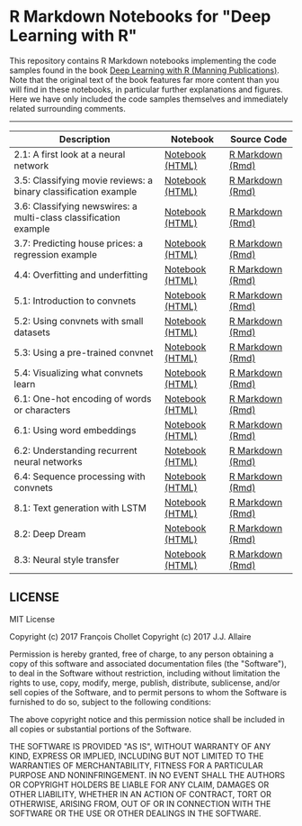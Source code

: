 # R Markdown Notebooks for "Deep Learning with R"

This repository contains R Markdown notebooks implementing the code samples found in the book [Deep Learning with R (Manning Publications)](https://www.manning.com/books/deep-learning-with-r). Note that the original text of the book features far more content than you will find in these notebooks, in particular further explanations and figures. Here we have only included the code samples themselves and immediately related surrounding comments.

***


| Description | Notebook | Source Code
| ------------- | ------------- | ------------- |
| 2.1: A first look at a neural network | [Notebook (HTML)](https://jjallaire.github.io/deep-learning-with-r-notebooks/notebooks/2.1-a-first-look-at-a-neural-network.nb.html) | [R Markdown (Rmd)](notebooks/2.1-a-first-look-at-a-neural-network.Rmd)  |
| 3.5: Classifying movie reviews: a binary classification example | [Notebook (HTML)](https://jjallaire.github.io/deep-learning-with-r-notebooks/notebooks/3.5-classifying-movie-reviews.nb.html) | [R Markdown (Rmd)](notebooks/3.5-classifying-movie-reviews.Rmd)  |
| 3.6: Classifying newswires: a multi-class classification example | [Notebook (HTML)](https://jjallaire.github.io/deep-learning-with-r-notebooks/notebooks/3.6-classifying-newswires.nb.html) | [R Markdown (Rmd)](notebooks/3.6-classifying-newswires.Rmd)  |
| 3.7: Predicting house prices: a regression example | [Notebook (HTML)](https://jjallaire.github.io/deep-learning-with-r-notebooks/notebooks/3.7-predicting-house-prices.nb.html) | [R Markdown (Rmd)](notebooks/3.7-predicting-house-prices.Rmd)  |
| 4.4: Overfitting and underfitting | [Notebook (HTML)](https://jjallaire.github.io/deep-learning-with-r-notebooks/notebooks/4.4-overfitting-and-underfitting.nb.html) | [R Markdown (Rmd)](notebooks/4.4-overfitting-and-underfitting.Rmd)  |
| 5.1: Introduction to convnets | [Notebook (HTML)](https://jjallaire.github.io/deep-learning-with-r-notebooks/notebooks/5.1-introduction-to-convnets.nb.html) | [R Markdown (Rmd)](notebooks/5.1-introduction-to-convnets.Rmd)  |
| 5.2: Using convnets with small datasets | [Notebook (HTML)](https://jjallaire.github.io/deep-learning-with-r-notebooks/notebooks/5.2-using-convnets-with-small-datasets.nb.html) | [R Markdown (Rmd)](notebooks/5.2-using-convnets-with-small-datasets.Rmd)  |
| 5.3: Using a pre-trained convnet | [Notebook (HTML)](https://jjallaire.github.io/deep-learning-with-r-notebooks/notebooks/5.3-using-a-pretrained-convnet.nb.html) | [R Markdown (Rmd)](notebooks/5.3-using-a-pretrained-convnet.Rmd)  |
| 5.4: Visualizing what convnets learn | [Notebook (HTML)](https://jjallaire.github.io/deep-learning-with-r-notebooks/notebooks/5.4-visualizing-what-convnets-learn.nb.html) | [R Markdown (Rmd)](notebooks/5.4-visualizing-what-convnets-learn.Rmd)  |
| 6.1: One-hot encoding of words or characters | [Notebook (HTML)](https://jjallaire.github.io/deep-learning-with-r-notebooks/notebooks/6.1-one-hot-encoding-of-words-or-characters.nb.html) | [R Markdown (Rmd)](notebooks/6.1-one-hot-encoding-of-words-or-characters.Rmd)  |
| 6.1: Using word embeddings | [Notebook (HTML)](https://jjallaire.github.io/deep-learning-with-r-notebooks/notebooks/6.1-using-word-embeddings.nb.html) | [R Markdown (Rmd)](notebooks/6.1-using-word-embeddings.Rmd)  |
| 6.2: Understanding recurrent neural networks | [Notebook (HTML)](https://jjallaire.github.io/deep-learning-with-r-notebooks/notebooks/6.2-understanding-recurrent-neural-networks.nb.html) | [R Markdown (Rmd)](notebooks/6.2-understanding-recurrent-neural-networks.Rmd)  |
| 6.4: Sequence processing with convnets | [Notebook (HTML)](https://jjallaire.github.io/deep-learning-with-r-notebooks/notebooks/6.4-sequence-processing-with-convnets.nb.html) | [R Markdown (Rmd)](notebooks/6.4-sequence-processing-with-convnets.Rmd)  |
| 8.1: Text generation with LSTM | [Notebook (HTML)](https://jjallaire.github.io/deep-learning-with-r-notebooks/notebooks/8.1-text-generation-with-lstm.nb.html) | [R Markdown (Rmd)](notebooks/8.1-text-generation-with-lstm.Rmd)  |
| 8.2: Deep Dream | [Notebook (HTML)](https://jjallaire.github.io/deep-learning-with-r-notebooks/notebooks/8.2-deep-dream.nb.html) | [R Markdown (Rmd)](notebooks/8.2-deep-dream.Rmd)  |
| 8.3: Neural style transfer | [Notebook (HTML)](https://jjallaire.github.io/deep-learning-with-r-notebooks/notebooks/8.3-neural-style-transfer.nb.html) | [R Markdown (Rmd)](notebooks/8.3-neural-style-transfer.Rmd)  |

## LICENSE

MIT License

Copyright (c) 2017 François Chollet
Copyright (c) 2017 J.J. Allaire

Permission is hereby granted, free of charge, to any person obtaining a copy
of this software and associated documentation files (the "Software"), to deal
in the Software without restriction, including without limitation the rights
to use, copy, modify, merge, publish, distribute, sublicense, and/or sell
copies of the Software, and to permit persons to whom the Software is
furnished to do so, subject to the following conditions:

The above copyright notice and this permission notice shall be included in all
copies or substantial portions of the Software.

THE SOFTWARE IS PROVIDED "AS IS", WITHOUT WARRANTY OF ANY KIND, EXPRESS OR
IMPLIED, INCLUDING BUT NOT LIMITED TO THE WARRANTIES OF MERCHANTABILITY,
FITNESS FOR A PARTICULAR PURPOSE AND NONINFRINGEMENT. IN NO EVENT SHALL THE
AUTHORS OR COPYRIGHT HOLDERS BE LIABLE FOR ANY CLAIM, DAMAGES OR OTHER
LIABILITY, WHETHER IN AN ACTION OF CONTRACT, TORT OR OTHERWISE, ARISING FROM,
OUT OF OR IN CONNECTION WITH THE SOFTWARE OR THE USE OR OTHER DEALINGS IN THE
SOFTWARE.

<!---
